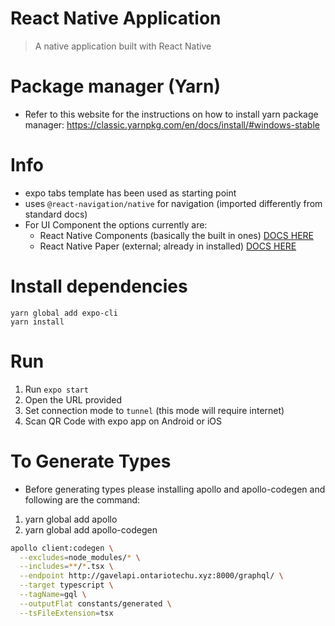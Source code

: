 # React Native Application

> A native application built with React Native

# Package manager (Yarn)
- Refer to this website for the instructions on how to install yarn package manager: https://classic.yarnpkg.com/en/docs/install/#windows-stable

# Info
- expo tabs template has been used as starting point
- uses `@react-navigation/native` for navigation (imported differently from standard docs)
- For UI Component the options currently are:
  - React Native Components (basically the built in ones) [DOCS HERE](https://facebook.github.io/react-native/docs/components-and-apis.html)
  - React Native Paper (external; already in installed) [DOCS HERE](https://callstack.github.io/react-native-paper/getting-started.html)

# Install dependencies
```
yarn global add expo-cli
yarn install
```


# Run 
1. Run `expo start`
2. Open the URL provided
3. Set connection mode to `tunnel` (this mode will require internet)
4. Scan QR Code with expo app on Android or iOS

# To Generate Types
- Before generating types please installing apollo and apollo-codegen and following are the command:
1. yarn global add apollo 
2. yarn global add apollo-codegen 
```bash 
apollo client:codegen \
  --excludes=node_modules/* \
  --includes=**/*.tsx \
  --endpoint http://gavelapi.ontariotechu.xyz:8000/graphql/ \
  --target typescript \
  --tagName=gql \
  --outputFlat constants/generated \
  --tsFileExtension=tsx
```
